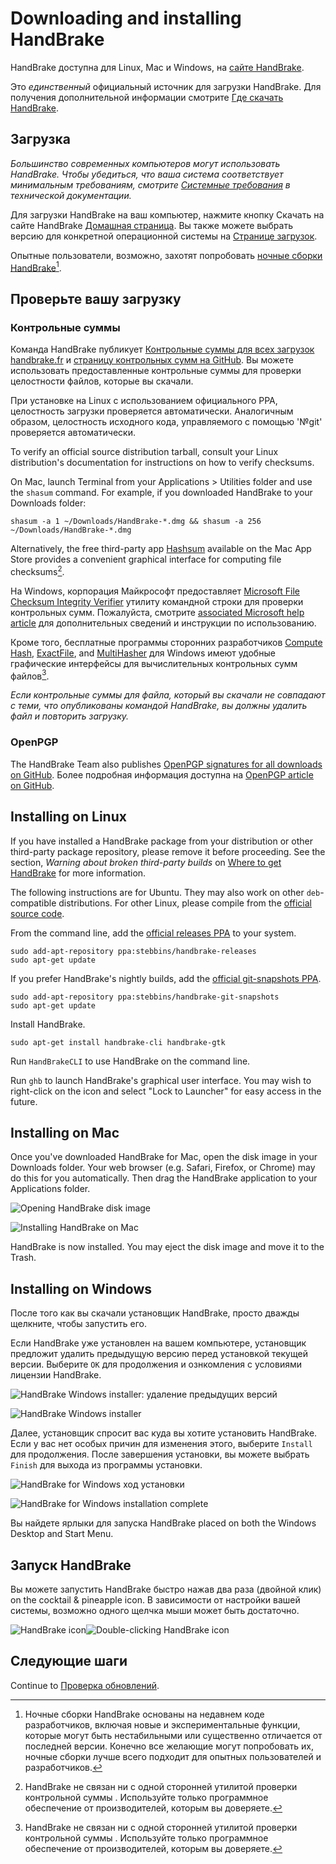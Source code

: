 Downloading and installing HandBrake
====================================

HandBrake доступна для Linux, Mac и Windows, на [сайте HandBrake](https://handbrake.fr/).


Это *единственный* официальный источник для загрузки HandBrake. Для получения дополнительной информации смотрите [Где скачать HandBrake](where-to-get-handbrake.html).

## Загрузка

*Большинство современных компьютеров могут использовать HandBrake. Чтобы убедиться, что ваша система соответствует минимальным требованиям, смотрите [Системные требования](../technical/system-requirements.html) в технической документации.*

Для загрузки HandBrake на ваш компьютер, нажмите кнопку Скачать на сайте HandBrake [Домашная страница](https://handbrake.fr/). Вы также можете выбрать версию для конкретной операционной системы на [Странице загрузок](https://handbrake.fr/downloads.php).

Опытные пользователи, возможно, захотят попробовать [ночные сборки HandBrake](https://handbrake.fr/nightly.php)[^nightly-builds].

## Проверьте вашу загрузку

### Контрольные суммы

 Команда HandBrake публикует [Контрольные суммы для всех загрузок  handbrake.fr](https://handbrake.fr/checksums.php) и [страницу  контрольных сумм на GitHub](https://github.com/HandBrake/HandBrake/wiki/Checksums). Вы можете использовать предоставленные контрольные суммы для проверки целостности файлов, которые вы скачали.

<!-- .system-linux -->

При установке на Linux с использованием официального PPA, целостность загрузки проверяется автоматически. Аналогичным образом, целостность исходного кода, управляемого с помощью '№git' проверяется автоматически.

To verify an official source distribution tarball, consult your Linux distribution's documentation for instructions on how to verify checksums.

<!-- /.system-linux -->

<!-- .system-macos -->

On Mac, launch Terminal from your Applications > Utilities folder and use the `shasum` command. For example, if you downloaded HandBrake to your Downloads folder:

    shasum -a 1 ~/Downloads/HandBrake-*.dmg && shasum -a 256 ~/Downloads/HandBrake-*.dmg

Alternatively, the free third-party app [Hashsum](https://itunes.apple.com/us/app/hashsum/id1079442694?mt=12) available on the Mac App Store provides a convenient graphical interface for computing file checksums[^third-party-utilities-1].

<!-- /.system-macos -->

<!-- .system-windows -->

На Windows, корпорация Майкрософт предоставляет [Microsoft File Checksum Integrity Verifier](https://www.microsoft.com/en-us/download/details.aspx?id=11533) утилиту командной строки для проверки контрольных сумм. Пожалуйста, смотрите [associated Microsoft help article](https://support.microsoft.com/en-us/help/841290/availability-and-description-of-the-file-checksum-integrity-verifier-utility) для дополнительных сведений и инструкции по использованию.

Кроме того, бесплатные программы сторонних разработчиков [Compute Hash](http://www.subisoft.net/ComputeHash.aspx), [ExactFile](http://www.exactfile.com), and [MultiHasher](http://www.abelhadigital.com/multihasher) для Windows имеют  удобные графические интерфейсы для вычислительных контрольных сумм файлов[^third-party-utilities-2].

<!-- /.system-windows -->

*Если контрольные суммы для файла, который вы скачали не совпадают с теми, что опубликованы командой HandBrake, вы должны удалить файл и повторить загрузку.*

### OpenPGP

The HandBrake Team also publishes [OpenPGP signatures for all downloads on GitHub](https://github.com/HandBrake/HandBrake/releases). Более подробная информация доступна на [OpenPGP article on GitHub](https://github.com/HandBrake/HandBrake/wiki/OpenPGP).

<!-- .system-linux -->

## Installing on Linux

If you have installed a HandBrake package from your distribution or other third-party package repository, please remove it before proceeding. See the section, *Warning about broken third-party builds* on [Where to get HandBrake](where-to-get-handbrake.html) for more information.

The following instructions are for Ubuntu. They may also work on other `deb`-compatible distributions. For other Linux, please compile from the [official source code](https://github.com/HandBrake/HandBrake).

From the command line, add the [official releases PPA](https://launchpad.net/~stebbins/+archive/ubuntu/handbrake-releases) to your system.

    sudo add-apt-repository ppa:stebbins/handbrake-releases
    sudo apt-get update

If you prefer HandBrake's nightly builds, add the [official git-snapshots PPA](https://launchpad.net/~stebbins/+archive/ubuntu/handbrake-git-snapshots).

    sudo add-apt-repository ppa:stebbins/handbrake-git-snapshots
    sudo apt-get update

Install HandBrake.

    sudo apt-get install handbrake-cli handbrake-gtk

Run `HandBrakeCLI` to use HandBrake on the command line.

Run `ghb` to launch HandBrake's graphical user interface. You may wish to right-click on the icon and select "Lock to Launcher" for easy access in the future.

<!-- /.system-linux -->
<!-- .system-macos -->

## Installing on Mac

Once you've downloaded HandBrake for Mac, open the disk image in your Downloads folder. Your web browser (e.g. Safari, Firefox, or Chrome) may do this for you automatically. Then drag the HandBrake application to your Applications folder.

![Opening HandBrake disk image](../../images/mac/download-file-1.1.0.png "Open the HandBrake disk image you downloaded. Your web browser may do this automatically.")

![Installing HandBrake on Mac](../../images/mac/install-1.1.0.png "Drag HandBrake to your Applications folder to install it on your Mac.")

HandBrake is now installed. You may eject the disk image and move it to the Trash.

<!-- /.system-macos -->
<!-- .system-windows -->

## Installing on Windows

После того как вы скачали установщик HandBrake, просто дважды щелкните, чтобы запустить его.

Если HandBrake уже установлен на вашем компьютере, установщик предложит удалить предыдущую версию перед установкой текущей версии. Выберите `OK` для продолжения и ознкомления с условиями лицензии HandBrake.

![HandBrake Windows installer: удаление предыдущих версий](../../images/windows/uninstall-1.0.0.png "Установщик HandBrake предложит удалить предыдущую версию перед установкой текущей версии.")

![HandBrake Windows installer](../../images/windows/install-1-1.0.0.png "HandBrake's Windows installer.")

Далее, установщик спросит вас куда вы хотите установить HandBrake. Если у вас нет особых причин для изменения этого, выберите `Install` для продолжения. После завершения установки, вы можете выбрать `Finish` для выхода из программы установки.

![HandBrake for Windows ход установки](../../images/windows/install-2-1.0.0.png "The installer will report its progress.")

![HandBrake for Windows installation complete](../../images/windows/install-finish-1.0.0.png "HandBrake is now installed.")

Вы найдете ярлыки для запуска HandBrake placed on both the Windows Desktop and Start Menu.

<!-- /.system-windows -->

## Запуск HandBrake

Вы можете запустить HandBrake быстро нажав два раза (двойной клик) on the cocktail & pineapple icon. В зависимости от настройки вашей системы, возможно одного щелчка мыши может быть достаточно.

![HandBrake icon](../../images/icon-1.1.0.png)![Double-clicking HandBrake icon](../../images/icon-click-1.1.0.gif)

<!-- .continue -->

## Следующие шаги

<!-- .success -->

Continue to [Проверка обновлений](check-for-updates.html).

<!-- /.success -->

<!-- /.continue -->

[^nightly-builds]: Ночные сборки HandBrake основаны на недавнем коде разработчиков, включая новые и экспериментальные функции, которые могут быть нестабильными или существенно отличается от последней версии. Конечно все желающие могут попробовать их, ночные сборки лучше всего подходит для опытных пользователей и разработчиков.

[^third-party-utilities-1]: HandBrake не связан ни с одной сторонней утилитой проверки контрольной суммы . Используйте только программное обеспечение от производителей, которым вы доверяете.

[^third-party-utilities-2]: HandBrake не связан ни с одной сторонней утилитой проверки контрольной суммы . Используйте только программное обеспечение от производителей, которым вы доверяете. 